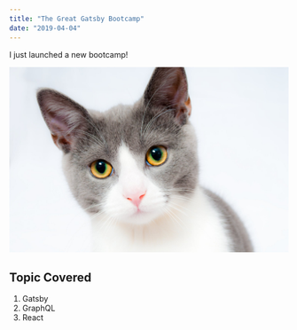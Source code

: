 ```yaml
---
title: "The Great Gatsby Bootcamp"
date: "2019-04-04"
---
```


I just launched a new bootcamp!

![Cat](./cat.jpeg)

## Topic Covered

1. Gatsby
2. GraphQL
3. React
